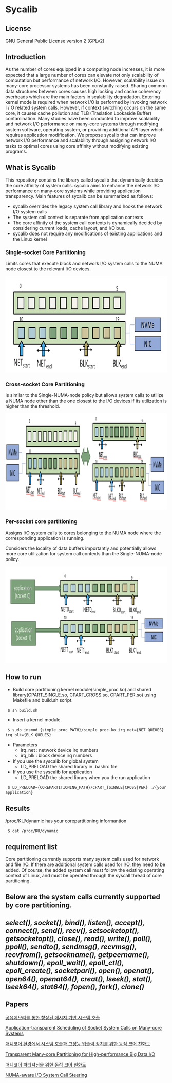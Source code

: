 # Sycalib


## License

GNU General Public License version 2 (GPLv2)


## Introduction

 As the number of cores equipped in a computing node increases, it is more expected that a large number of cores can elevate not only scalability of computation but performance of network I/O. However, scalability issue on many-core processor systems has been constantly raised. Sharing common data structures between cores causes high locking and cache coherency overheads which are the main factors in scalability degradation. Entering kernel mode is required when network I/O is performed by invoking network I / O related system calls. However, if context switching occurs on the same core, it causes cache pollution and TLB (Traslation Lookaside Buffer) contamination. Many studies have been conducted to improve scalability and network I/O performance on many-core systems through modifying system software, operating system, or providing additional API layer which requires application modification. We propose sycalib that can improve network I/O performance and scalability through assigning network I/O tasks to optimal cores using core affinity without modifying existing programs.

## What is Sycalib

This repository contains the library called sycalib that dynamically decides the core affinity of system calls. sycalib aims to enhance the network I/O performance on many-core systems while providing application transparency. Main features of sycalib can be summarized as follows:

- sycalib overrides the legacy system call library and hooks the network I/O system calls
- The system call context is separate from application contexts
- The core affinity of the system call contexts is dynamically decided by considering current loads, cache layout, and I/O bus.
- sycalib does not require any modifications of existing applications and the Linux kernel

### Single-socket Core Partitioning

Limits cores that execute block and network I/O system calls to the NUMA node closest to the relevant I/O devices.

<img src="https://github.com/oslab-swrc/syscalib/blob/master/single.png"  width="600" height="300"/>

### Cross-socket Core Partitioning

Is similar to the Single-NUMA-node policy but allows system calls to utilize a NUMA node other than the one closest to the I/O devices if its utilization is higher than the threshold.

<img src="https://github.com/oslab-swrc/syscalib/blob/master/cross.png"  width="600" height="300"/>

### Per-socket core partitioning

Assigns I/O system calls to cores belonging to the NUMA node where the corresponding application is running.

Considers the locality of data buffers importantly and potentially allows more core utilization for system call contexts than the Single-NUMA-node policy.

<img src="https://github.com/oslab-swrc/syscalib/blob/master/per.png"  width="600" height="300"/>

## How to run

- Build core partitioning kernel module(simple_proc.ko) and shared library(CPART_SINGLE.so, CPART_CROSS.so, CPART_PER.so) using Makefile and build.sh script.
~~~
 $ sh build.sh
~~~
- Insert a kernel module.
~~~
 $ sudo insmod {simple_proc_PATH}/simple_proc.ko irq_net={NET_QUEUES} irq_blk={BLK_QUEUES}
~~~
  - Parameters
    - irq_net : network device irq numbers
    - irq_blk : block device irq numbers
- If you use the syscalib for global system
  - LD_PRELOAD the shared library in .bashrc file
- If you use the syscalib for application
  - LD_PRELOAD the shared library when you the run application
~~~
 $ LD_PRELOAD={COREPARTITIONING_PATH}/CPART_{SINGLE|CROSS|PER} ./{your application}
~~~

## Results
/proc/KU/dynamic has your corepartitioning informantion
~~~
 $ cat /proc/KU/dynamic
~~~

                                                                                                     
## requirement list
Core partitioning currently supports many system calls used for network and file I/O.
If there are additional system calls used for I/O, they need to be added.
Of course, the added system call must follow the existing operating context of Linux, and must be operated through the syscall thread of core partitioning.


Below are the system calls currently supported by core partitioning.
---
*select(), socket(), bind(), listen(), accept(), connect(), send(), recv(), setsocketopt(), getsocketopt(), close(), read(), write(), poll(), ppoll(), sendto(), sendmsg(), recvmsg(), recvfrom(), getsockname(), getpeername(), shutdown(), epoll_wait(), epoll_ctl(), epoll_create(), socketpari(), open(), openat(), open64(), openat64(), creat(), lseek(), stat(), lseek64(), stat64(), fopen(), fork(), clone()* 
---


## Papers

[공유메모리를 통한 향상된 메시지 기반 시스템 호출](https://www.dbpia.co.kr/Journal/articleDetail?nodeId=NODE07322648)

[Application-transparent Scheduling of Socket System Calls on Many-core Systems](https://dl.acm.org/doi/10.1145/3230718.3232113)

[매니코어 환경에서 시스템 호출과 고성능 입출력 장치를 위한 동적 코어 친화도](https://www.dbpia.co.kr/Journal/articleDetail?nodeId=NODE09301835)

[Transparent Many-core Partitioning for High-performance Big Data I/O](https://onlinelibrary.wiley.com/doi/10.1002/cpe.6017)

[매니코어 파티셔닝을 위한 동적 코어 친화도](https://www.dbpia.co.kr/Journal/articleDetail?nodeId=NODE10501401)

[NUMA-aware I/O System Call Steering](https://www.computer.org/csdl/proceedings-article/cluster/2021/966600a805/1xFuXRrI520)

